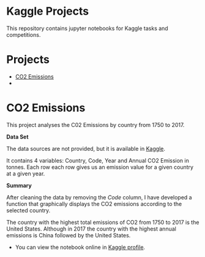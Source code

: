 Kaggle Projects
=======

This repository contains jupyter notebooks for Kaggle tasks and competitions.


# Projects

- [CO2 Emissions](#CO2)
-

<a name="CO2"></a>
# CO2 Emissions

This project analyses the C02 Emissions by country from 1750 to 2017.

**Data Set**

The data sources are not provided, but it is available in [Kaggle](https://www.kaggle.com/yoannboyere/co2-ghg-emissionsdata).

It contains 4 variables: Country, Code, Year and Annual CO2 Emission in tonnes. Each row each row gives us an emission value for a given country at a given year.

**Summary**

After cleaning the data by removing the *Code* column, I have developed a function that graphically displays the CO2 emissions according to the selected country.

The country with the highest total emissions of CO2 from 1750 to 2017 is the United States. Although in 2017 the country with the highest annual emissions is China followed by the United States.

- You can view the notebook online in [Kaggle profile](https://www.kaggle.com/logiflo/co2-emissions).







